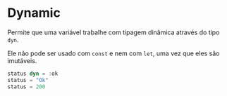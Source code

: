 # Dynamic

Permite que uma variável trabalhe com tipagem dinâmica através do tipo `dyn`.

Ele não pode ser usado com `const` e nem com `let`, uma vez que eles são imutáveis.

```rust
status dyn = :ok
status = "Ok"
status = 200
```
